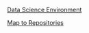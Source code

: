 [Data Science Environment](https://yang-zhang.github.io/data-science-environment)

[Map to Repositories](map)
